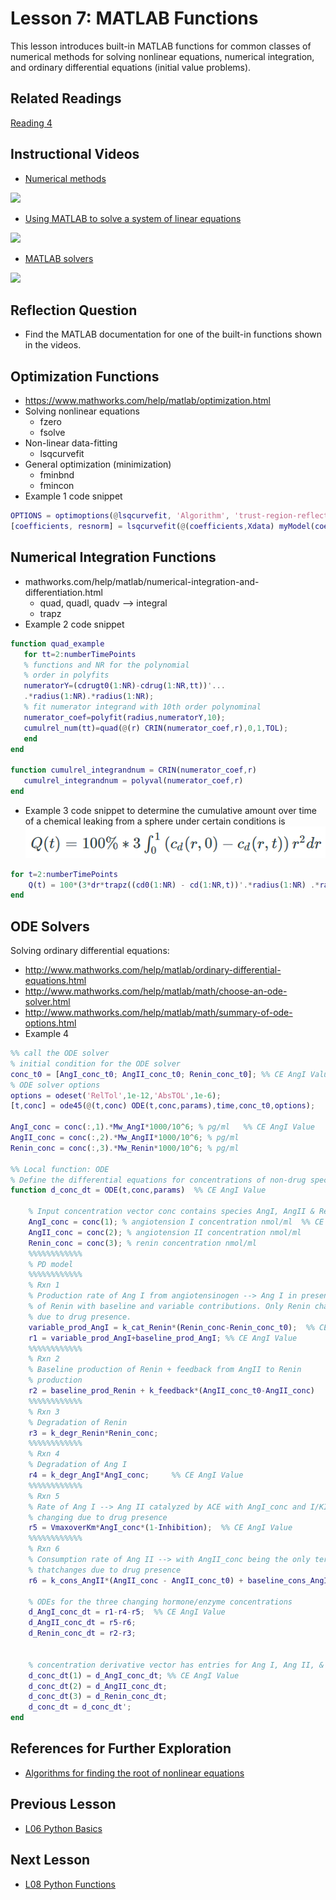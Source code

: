 # **Lesson 7: MATLAB Functions**

This lesson introduces built-in MATLAB functions for common classes of numerical methods for solving nonlinear equations, numerical integration, and ordinary differential equations (initial value problems).

## **Related Readings**
[Reading 4](https://github.com/ashleefv/ApplNumComp/blob/master/RecommendedReading.md#reading-4)

## **Instructional Videos**
* [Numerical methods](https://www.youtube.com/watch?v=430j9WP1uTQ&feature=emb_title&ab_channel=AshleeN.FordVersypt)
 
[![](http://img.youtube.com/vi/430j9WP1uTQ/0.jpg)](http://www.youtube.com/watch?v=430j9WP1uTQ "")
* [Using MATLAB to solve a system of linear equations](https://www.youtube.com/watch?v=C4Ineu8uqGg&feature=emb_title&ab_channel=AshleeN.FordVersypt)
  
[![](http://img.youtube.com/vi/C4Ineu8uqGg/0.jpg)](http://www.youtube.com/watch?v=C4Ineu8uqGg "")
* [MATLAB solvers](https://www.youtube.com/watch?v=8g_LB9J0RAQ&feature=emb_title&ab_channel=LearnChemE)
  
[![](http://img.youtube.com/vi/8g_LB9J0RAQ/0.jpg)](http://www.youtube.com/watch?v=8g_LB9J0RAQ "")

## **Reflection Question**
* Find the MATLAB documentation for one of the built-in functions shown in the videos.

## **Optimization Functions**
* https://www.mathworks.com/help/matlab/optimization.html
* Solving nonlinear equations
    * fzero
    * fsolve
* Non-linear data-fitting
    * lsqcurvefit
* General optimization (minimization)
    * fminbnd
    * fmincon
* Example 1 code snippet
```MATLAB
OPTIONS = optimoptions(@lsqcurvefit, 'Algorithm', 'trust-region-reflective', 'TolX', 1e-6, 'TolFun', 1e-6, 'StepTolerance', 1e-13, 'MaxFunEvals', 1000, 'MaxIter', 3000);
[coefficients, resnorm] = lsqcurvefit(@(coefficients,Xdata) myModel(coefficients, Xdata, ModelParameters), coefficientsGuess, Xdata, Ydata, LB, UB, OPTIONS)
```

## **Numerical Integration Functions**
* mathworks.com/help/matlab/numerical-integration-and-differentiation.html
    * quad, quadl, quadv --> integral
    * trapz
* Example 2 code snippet
```MATLAB
function quad_example    
   for tt=2:numberTimePoints
   % functions and NR for the polynomial    
   % order in polyfits    
   numeratorY=(cdrugt0(1:NR)-cdrug(1:NR,tt))'...        
   .*radius(1:NR).*radius(1:NR);    
   % fit numerator integrand with 10th order polynominal    
   numerator_coef=polyfit(radius,numeratorY,10);    
   cumulrel_num(tt)=quad(@(r) CRIN(numerator_coef,r),0,1,TOL);    
   end
end

function cumulrel_integrandnum = CRIN(numerator_coef,r)    
   cumulrel_integrandnum = polyval(numerator_coef,r)
end
```

* Example 3 code snippet to determine the cumulative amount over time of a chemical leaking from a sphere under certain conditions is
![image](Lesson_images/Figure1_L7.PNG)

```MATLAB
for t=2:numberTimePoints    
    Q(t) = 100*(3*dr*trapz((cd0(1:NR) - cd(1:NR,t))'.*radius(1:NR) .*radius(1:NR)));
end   
```

## **ODE Solvers**
Solving ordinary differential equations:
* http://www.mathworks.com/help/matlab/ordinary-differential-equations.html
* http://www.mathworks.com/help/matlab/math/choose-an-ode-solver.html
* http://www.mathworks.com/help/matlab/math/summary-of-ode-options.html
* Example 4
```MATLAB
%% call the ODE solver
% initial condition for the ODE solver
conc_t0 = [AngI_conc_t0; AngII_conc_t0; Renin_conc_t0]; %% CE AngI Value
% ODE solver options
options = odeset('RelTol',1e-12,'AbsTOL',1e-6);
[t,conc] = ode45(@(t,conc) ODE(t,conc,params),time,conc_t0,options);

AngI_conc = conc(:,1).*Mw_AngI*1000/10^6; % pg/ml   %% CE AngI Value
AngII_conc = conc(:,2).*Mw_AngII*1000/10^6; % pg/ml
Renin_conc = conc(:,3).*Mw_Renin*1000/10^6; % pg/ml

%% Local function: ODE
% Define the differential equations for concentrations of non-drug species
function d_conc_dt = ODE(t,conc,params)  %% CE AngI Value
    
    % Input concentration vector conc contains species AngI, AngII & Renin
    AngI_conc = conc(1); % angiotension I concentration nmol/ml  %% CE AngI Value
    AngII_conc = conc(2); % angiotension II concentration nmol/ml
    Renin_conc = conc(3); % renin concentration nmol/ml
    %%%%%%%%%%%%
    % PD model
    %%%%%%%%%%%%
    % Rxn 1
    % Production rate of Ang I from angiotensinogen --> Ang I in presence
    % of Renin with baseline and variable contributions. Only Renin changes 
    % due to drug presence.
    variable_prod_AngI = k_cat_Renin*(Renin_conc-Renin_conc_t0);  %% CE AngI Value
    r1 = variable_prod_AngI+baseline_prod_AngI; %% CE AngI Value
    %%%%%%%%%%%%
    % Rxn 2
    % Baseline production of Renin + feedback from AngII to Renin 
    % production
    r2 = baseline_prod_Renin + k_feedback*(AngII_conc_t0-AngII_conc)
    %%%%%%%%%%%%
    % Rxn 3
    % Degradation of Renin
    r3 = k_degr_Renin*Renin_conc;
    %%%%%%%%%%%%
    % Rxn 4
    % Degradation of Ang I
    r4 = k_degr_AngI*AngI_conc;     %% CE AngI Value
    %%%%%%%%%%%%
    % Rxn 5
    % Rate of Ang I --> Ang II catalyzed by ACE with AngI_conc and I/KI 
    % changing due to drug presence
    r5 = VmaxoverKm*AngI_conc*(1-Inhibition);  %% CE AngI Value
    %%%%%%%%%%%%
    % Rxn 6
    % Consumption rate of Ang II --> with AngII_conc being the only term 
    % thatchanges due to drug presence
    r6 = k_cons_AngII*(AngII_conc - AngII_conc_t0) + baseline_cons_AngII;
    
    % ODEs for the three changing hormone/enzyme concentrations
    d_AngI_conc_dt = r1-r4-r5;  %% CE AngI Value
    d_AngII_conc_dt = r5-r6;
    d_Renin_conc_dt = r2-r3;


    % concentration derivative vector has entries for Ang I, Ang II, & Renin
    d_conc_dt(1) = d_AngI_conc_dt; %% CE AngI Value
    d_conc_dt(2) = d_AngII_conc_dt;
    d_conc_dt(3) = d_Renin_conc_dt;
    d_conc_dt = d_conc_dt';
end
```

## **References for Further Exploration**
* [Algorithms for finding the root of nonlinear equations](https://www.youtube.com/watch?v=ujcZc5sPX4c&ab_channel=LearnChemE)

## **Previous Lesson**
 * [L06 Python Basics](/L06%20Python%20Basics.md)

## **Next Lesson**
 * [L08 Python Functions](/L08%20Python%20Functions.md)
